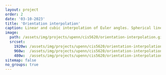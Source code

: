 ```yaml
---
layout: project
order: 2
date: '03-10-2023'
title: 'Orientation interpolation'
caption: Linear and cubic interpolation of Euler angles. Spherical linear and spherical cubic interpolation of quaternions using SLERP. 
image: 
  path: /assets/img/projects/upenn/cis5620/orientation-interpolation.gif
  srcset: 
    1920w: /assets/img/projects/upenn/cis5620/orientation-interpolation.gif
    960w:  /assets/img/projects/upenn/cis5620/orientation-interpolation.gif
    480w:  /assets/img/projects/upenn/cis5620/orientation-interpolation.gif
sitemap: false
no_groups: true
---
```

